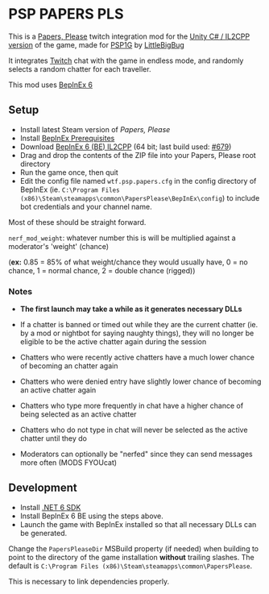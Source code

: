 # PSP PAPERS PLS

This is a [Papers, Please](https://papersplea.se/) twitch integration mod for the
[Unity C# / IL2CPP version](https://store.steampowered.com/news/app/239030/view/3651894293966905793)
of the game, made for [PSP1G](https://www.twitch.tv/psp1g) by [LittleBigBug](https://github.com/LittleBigBug)

It integrates [Twitch](https://twitch.tv) chat with the game in endless mode, and randomly selects
a random chatter for each traveller.

This mod uses [BepInEx 6](https://github.com/BepInEx/BepInEx)

## Setup

- Install latest Steam version of _Papers, Please_
- Install [BepInEx Prerequisites](https://github.com/LavaGang/MelonLoader#requirements)
- Download [BepInEx 6 (BE) IL2CPP](https://builds.bepinex.dev/projects/bepinex_be)
(64 bit; last build used: [#679](https://builds.bepinex.dev/projects/bepinex_be/679/BepInEx-Unity.IL2CPP-win-x64-6.0.0-be.679%2B49775dc.zip))
- Drag and drop the contents of the ZIP file into your Papers, Please root directory
- Run the game once, then quit
- Edit the config file named `wtf.psp.papers.cfg` in the config directory of BepInEx
(ie. `C:\Program Files (x86)\Steam\steamapps\common\PapersPlease\BepInEx\config`)
to include bot credentials and your channel name.


Most of these should be straight forward.

`nerf_mod_weight`: whatever number this is will be multiplied against a moderator's 'weight' (chance)

(**ex:** 0.85 = 85% of what weight/chance they would usually have, 0 = no chance, 1 = normal chance, 2 = double chance (rigged))

### Notes

- **The first launch may take a while as it generates necessary DLLs**


- If a chatter is banned or timed out while they are the current chatter (ie. by a mod or nightbot for saying naughty things),
they will no longer be eligible to be the active chatter again during the session
- Chatters who were recently active chatters have a much lower chance of becoming an chatter again
- Chatters who were denied entry have slightly lower chance of becoming an active chatter again
- Chatters who type more frequently in chat have a higher chance of being selected as an active chatter
- Chatters who do not type in chat will never be selected as the active chatter until they do
- Moderators can optionally be "nerfed" since they can send messages more often (MODS FYOUcat)

## Development

- Install [.NET 6 SDK](https://dotnet.microsoft.com/en-us/download/dotnet/6.0)
- Install BepInEx 6 BE using the steps above.
- Launch the game with BepInEx installed so that all necessary DLLs can be generated.

Change the `PapersPleaseDir` MSBuild property (if needed) when building to point to the directory of the game
installation **without** trailing slashes.
The default is `C:\Program Files (x86)\Steam\steamapps\common\PapersPlease`.

This is necessary to link dependencies properly.